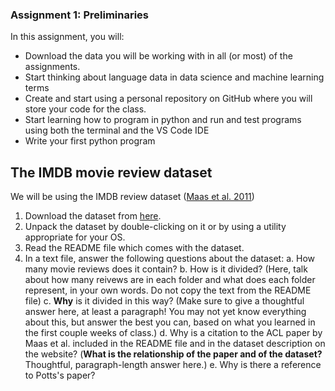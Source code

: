 ### Assignment 1: Preliminaries

In this assignment, you will:

* Download the data you will be working with in all (or most) of the assignments.
* Start thinking about language data in data science and machine learning terms
* Create and start using a personal repository on GitHub where you will store your code for the class.
* Start learning how to program in python and run and test programs using both the terminal and the VS Code IDE
* Write your first python program

## The IMDB movie review dataset
We will be using the IMDB review dataset ([Maas et al. 2011](https://www.aclweb.org/anthology/P11-1015.pdf))
1. Download the dataset from [here](https://ai.stanford.edu/~amaas/data/sentiment/).
2. Unpack the dataset by double-clicking on it or by using a utility appropriate for your OS.
3. Read the README file which comes with the dataset.
4. In a text file, answer the following questions about the dataset:
   a. How many movie reviews does it contain?
   b. How is it divided? (Here, talk about how many reivews are in each folder and what does each folder represent, in your own words. Do not copy the text from the README file)
   c. **Why** is it divided in this way? (Make sure to give a thoughtful answer here, at least a paragraph! You may not yet know everything about this, but answer the best you can, based on what you learned in the first couple weeks of class.)
   d. Why is a citation to the ACL paper by Maas et al. included in the README file and in the dataset description on the website? (**What is the relationship of the paper and of the dataset?** Thoughtful, paragraph-length answer here.)
   e.  Why is there a reference to Potts's paper?
